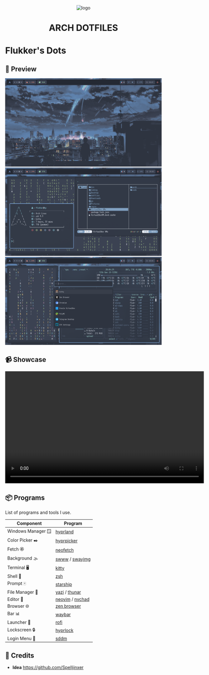 <div align="center">
    <img src="http://wiki.installgentoo.com/images/f/f9/Arch-linux-logo.png" alt="logo" width=150>
    <h1>ARCH DOTFILES</h1>
</div>


# Flukker's Dots


## 🎸 Preview

![Preview](./Preview/screens-1731078105.png)
![Preview](./Preview/screens-1731078210.png)
![Preview](./Preview/screens-1731078269.png)

## 📹 Showcase
<video width="640" height="360" controls>
    <source src="./Preview/showcase.mp4" type="video/mp4">
    Your browser does not support embedded video.
</video>

## 📦 Programs

List of programs and tools I use.


| Component         | Program    |
|-------------------|------------|
| Windows Manager 🪟| [hyprland](https://github.com/hyprwm/Hyprland)  |
| Color Picker ✒️   | [hyprpicker](https://github.com/hyprwm/hyprpicker) |
| Fetch 🏵️          | [neofetch](https://github.com/dylanaraps/neofetch) |
| Background 🌫️     | [swww](https://github.com/LGFae/swww) / [swayimg](https://github.com/artemsen/swayimg)
| Terminal 🖥️       | [kitty](https://github.com/kovidgoyal/kitty)        |
| Shell 🐚          | [zsh](https://github.com/ohmyzsh/ohmyzsh/wiki/Installing-ZSH)   |
| Prompt 🀄         | [starship](https://starsip.rs)
| File Manager 📁   | [yazi](https://github.com/sxyazi/yazi)   / [thunar](https://github.com/mtwebster/thunar)      |
| Editor 📝         | [neovim](https://github.com/neovim/neovim) / [nvchad](https://github.com/NvChad/NvChad)     |
| Browser 🌐        | [zen browser](https://zen-browser.app/)     |
| Bar 📊            | [waybar](https://github.com/Alexays/Waybar)      |
| Launcher 🚀       | [rofi](https://github.com/davatorium/rofi)          |
| Lockscreen 🔒     | [hyprlock](https://github.com/hyprwm/hyprlock)  |
| Login Menu 🚪     | [sddm](https://github.com/sddm/sddm)          |


## 📝 Credits

- **Idea** https://github.com/Spelljinxer
